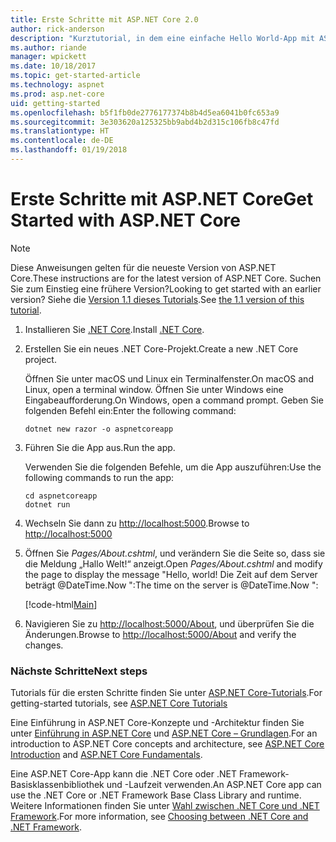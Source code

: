 ```yaml
---
title: Erste Schritte mit ASP.NET Core 2.0
author: rick-anderson
description: "Kurztutorial, in dem eine einfache Hello World-App mit ASP.NET Core erstellt und ausgeführt wird."
ms.author: riande
manager: wpickett
ms.date: 10/18/2017
ms.topic: get-started-article
ms.technology: aspnet
ms.prod: asp.net-core
uid: getting-started
ms.openlocfilehash: b5f1fb0de2776177374b8b4d5ea6041b0fc653a9
ms.sourcegitcommit: 3e303620a125325bb9abd4b2d315c106fb8c47fd
ms.translationtype: HT
ms.contentlocale: de-DE
ms.lasthandoff: 01/19/2018
---
```

# <a name="get-started-with-aspnet-core"></a><span data-ttu-id="41ec7-103">Erste Schritte mit ASP.NET Core</span><span class="sxs-lookup"><span data-stu-id="41ec7-103">Get Started with ASP.NET Core</span></span>

> [!NOTE]
> <span data-ttu-id="41ec7-104">Diese Anweisungen gelten für die neueste Version von ASP.NET Core.</span><span class="sxs-lookup"><span data-stu-id="41ec7-104">These instructions are for the latest version of ASP.NET Core.</span></span> <span data-ttu-id="41ec7-105">Suchen Sie zum Einstieg eine frühere Version?</span><span class="sxs-lookup"><span data-stu-id="41ec7-105">Looking to get started with an earlier version?</span></span> <span data-ttu-id="41ec7-106">Siehe die [Version 1.1 dieses Tutorials](xref:getting-started-1.1).</span><span class="sxs-lookup"><span data-stu-id="41ec7-106">See [the 1.1 version of this tutorial](xref:getting-started-1.1).</span></span>

1. <span data-ttu-id="41ec7-107">Installieren Sie [.NET Core](https://www.microsoft.com/net/core/).</span><span class="sxs-lookup"><span data-stu-id="41ec7-107">Install [.NET Core](https://www.microsoft.com/net/core/).</span></span>

2. <span data-ttu-id="41ec7-108">Erstellen Sie ein neues .NET Core-Projekt.</span><span class="sxs-lookup"><span data-stu-id="41ec7-108">Create a new .NET Core project.</span></span>

   <span data-ttu-id="41ec7-109">Öffnen Sie unter macOS und Linux ein Terminalfenster.</span><span class="sxs-lookup"><span data-stu-id="41ec7-109">On macOS and Linux, open a terminal window.</span></span> <span data-ttu-id="41ec7-110">Öffnen Sie unter Windows eine Eingabeaufforderung.</span><span class="sxs-lookup"><span data-stu-id="41ec7-110">On Windows, open a command prompt.</span></span> <span data-ttu-id="41ec7-111">Geben Sie folgenden Befehl ein:</span><span class="sxs-lookup"><span data-stu-id="41ec7-111">Enter the following command:</span></span>

    ```terminal
    dotnet new razor -o aspnetcoreapp
    ```
    
4. <span data-ttu-id="41ec7-112">Führen Sie die App aus.</span><span class="sxs-lookup"><span data-stu-id="41ec7-112">Run the app.</span></span>

    <span data-ttu-id="41ec7-113">Verwenden Sie die folgenden Befehle, um die App auszuführen:</span><span class="sxs-lookup"><span data-stu-id="41ec7-113">Use the following commands to run the app:</span></span>

    ```terminal
    cd aspnetcoreapp
    dotnet run
    ```

5. <span data-ttu-id="41ec7-114">Wechseln Sie dann zu [http://localhost:5000](http://localhost:5000).</span><span class="sxs-lookup"><span data-stu-id="41ec7-114">Browse to [http://localhost:5000](http://localhost:5000)</span></span>

6. <span data-ttu-id="41ec7-115">Öffnen Sie *Pages/About.cshtml*, und verändern Sie die Seite so, dass sie die Meldung „Hallo Welt!“ anzeigt.</span><span class="sxs-lookup"><span data-stu-id="41ec7-115">Open *Pages/About.cshtml* and modify the page to display the message "Hello, world!</span></span> <span data-ttu-id="41ec7-116">Die Zeit auf dem Server beträgt @DateTime.Now ":</span><span class="sxs-lookup"><span data-stu-id="41ec7-116">The time on the server is @DateTime.Now ":</span></span>

    [!code-html[Main](getting-started/sample/getting-started/about.cshtml?highlight=9&range=1-9)]

7. <span data-ttu-id="41ec7-117">Navigieren Sie zu [http://localhost:5000/About](http://localhost:5000/About), und überprüfen Sie die Änderungen.</span><span class="sxs-lookup"><span data-stu-id="41ec7-117">Browse to [http://localhost:5000/About](http://localhost:5000/About) and verify the changes.</span></span>

### <a name="next-steps"></a><span data-ttu-id="41ec7-118">Nächste Schritte</span><span class="sxs-lookup"><span data-stu-id="41ec7-118">Next steps</span></span>

<span data-ttu-id="41ec7-119">Tutorials für die ersten Schritte finden Sie unter [ASP.NET Core-Tutorials](tutorials/index.md).</span><span class="sxs-lookup"><span data-stu-id="41ec7-119">For getting-started tutorials, see [ASP.NET Core Tutorials](tutorials/index.md)</span></span>

<span data-ttu-id="41ec7-120">Eine Einführung in ASP.NET Core-Konzepte und -Architektur finden Sie unter [Einführung in ASP.NET Core](index.md) und [ASP.NET Core – Grundlagen](fundamentals/index.md).</span><span class="sxs-lookup"><span data-stu-id="41ec7-120">For an introduction to ASP.NET Core concepts and architecture, see [ASP.NET Core Introduction](index.md) and [ASP.NET Core Fundamentals](fundamentals/index.md).</span></span>

<span data-ttu-id="41ec7-121">Eine ASP.NET Core-App kann die .NET Core oder .NET Framework-Basisklassenbibliothek und -Laufzeit verwenden.</span><span class="sxs-lookup"><span data-stu-id="41ec7-121">An ASP.NET Core app can use the .NET Core or .NET Framework Base Class Library and runtime.</span></span> <span data-ttu-id="41ec7-122">Weitere Informationen finden Sie unter [Wahl zwischen .NET Core und .NET Framework](https://docs.microsoft.com/dotnet/articles/standard/choosing-core-framework-server).</span><span class="sxs-lookup"><span data-stu-id="41ec7-122">For more information, see [Choosing between .NET Core and .NET Framework](https://docs.microsoft.com/dotnet/articles/standard/choosing-core-framework-server).</span></span>
